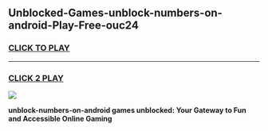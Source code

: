
## Unblocked-Games-unblock-numbers-on-android-Play-Free-ouc24
<h3>
<a href="https://premium76.site?title=unblock-numbers-on-android&ref=20M">CLICK TO PLAY</a></h3>
<hr>

<h3>
<a href="https://premium76.site?title=unblock-numbers-on-android&ref=20M">CLICK 2 PLAY</a>
  
</h3>

<a href="https://premium76.site?title=unblock-numbers-on-android&ref=19M"><img src="https://clearcache.store/games.png"></a>


**unblock-numbers-on-android games unblocked: Your Gateway to Fun and Accessible Online Gaming**
